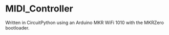 # MIDI_Controller
Written in CircuitPython using an Arduino MKR WiFi 1010 with the MKRZero bootloader.
